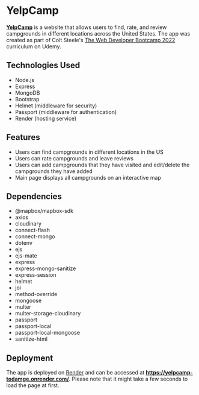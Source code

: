 # YelpCamp
[**YelpCamp**](https://yelpcamp-todamge.onrender.com/) is a website that allows users to find, rate, and review campgrounds in different locations 
across the United States. The app was created as part of Colt Steele's [The Web Developer Bootcamp 2022](https://www.udemy.com/course/the-web-developer-bootcamp/) curriculum on Udemy.
## Technologies Used
* Node.js  
* Express  
* MongoDB  
* Bootstrap  
* Helmet (middleware for security)  
* Passport (middleware for authentication)  
* Render (hosting service)  
## Features
* Users can find campgrounds in different locations in the US  
* Users can rate campgrounds and leave reviews  
* Users can add campgrounds that they have visited and edit/delete the campgrounds they have added  
* Main page displays all campgrounds on an interactive map  
## Dependencies
* @mapbox/mapbox-sdk  
* axios  
* cloudinary  
* connect-flash  
* connect-mongo  
* dotenv  
* ejs  
* ejs-mate  
* express  
* express-mongo-sanitize  
* express-session  
* helmet  
* joi  
* method-override  
* mongoose  
* multer  
* multer-storage-cloudinary  
* passport  
* passport-local  
* passport-local-mongoose  
* sanitize-html  
## Deployment
The app is deployed on [Render](https://render.com/) and can be accessed at **https://yelpcamp-todamge.onrender.com/**. Please note that it might take a few seconds to load the page at first.